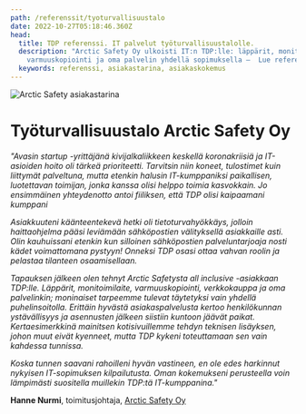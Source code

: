 ```yaml
---
path: /referenssit/tyoturvallisuustalo
date: 2022-10-27T05:18:46.360Z
head:
  title: TDP referenssi. IT palvelut työturvallisuustalolle.
  description: "Arctic Safety Oy ulkoisti IT:n TDP:lle: läppärit, monitoimilaite,
    varmuuskopiointi ja oma palvelin yhdellä sopimuksella –  Lue referenssi!"
  keywords: referenssi, asiakastarina, asiakaskokemus
---
```


<HeroBlock bgColor="lightest" imageAlign="right">

<div className="HeroBlockImage">

![Arctic Safety asiakastarina](/assets/as.png)

</div>

<div className="HeroBlockContent">

# Työturvallisuustalo Arctic Safety Oy

*"Avasin startup -yrittäjänä kivijalkaliikkeen keskellä koronakriisiä ja IT-asioiden hoito oli tärkeä prioriteetti. Tarvitsin niin koneet, tulostimet kuin liittymät palveltuna, mutta etenkin halusin IT-kumppaniksi paikallisen, luotettavan toimijan, jonka kanssa olisi helppo toimia kasvokkain. Jo ensimmäinen yhteydenotto antoi fiiliksen, että TDP olisi kaipaamani kumppani*

*Asiakkuuteni käänteentekevä hetki oli tietoturvahyökkäys, jolloin haittaohjelma pääsi leviämään sähköpostien välityksellä asiakkaille asti. Olin kauhuissani etenkin kun silloinen sähköpostien palveluntarjoaja nosti kädet voimattomana pystyyn! Onneksi TDP osasi ottaa vahvan roolin ja pelastaa tilanteen osaamisellaan.* 

*Tapauksen jälkeen olen tehnyt Arctic Safetysta all inclusive -asiakkaan TDP:lle. Läppärit, monitoimilaite, varmuuskopiointi, verkkokauppa ja oma palvelinkin; moninaiset tarpeemme tulevat täytetyksi vain yhdellä puhelinsoitolla. Erittäin hyvästä asiakaspalvelusta kertoo henkilökunnan ystävällisyys ja asennusten jälkeen siistiin kuntoon jäävät paikat. Kertaesimerkkinä mainitsen kotisivuillemme tehdyn teknisen lisäyksen, johon muut eivät kyenneet, mutta TDP kykeni toteuttamaan sen vain kahdessa tunnissa.*

*Koska tunnen saavani rahoilleni hyvän vastineen, en ole edes harkinnut nykyisen IT-sopimuksen kilpailutusta. Oman kokemukseni perusteella voin lämpimästi suositella muillekin TDP:tä IT-kumppanina."*

**Hanne Nurmi**, toimitusjohtaja, [Arctic Safety Oy](https://arcticsafe.fi/)

</div>

</HeroBlock>